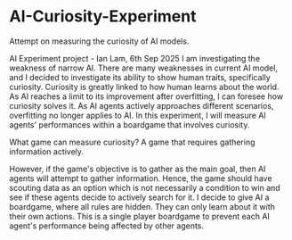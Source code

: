# AI-Curiosity-Experiment
Attempt on measuring the curiosity of AI models.

AI Experiment project - Ian Lam, 6th Sep 2025
I am investigating the weakness of narrow AI. There are many weaknesses in current AI model, and I decided to investigate its ability to show human traits, specifically curiosity.
Curiosity is greatly linked to how human learns about the world. As AI reaches a limit to its improvement after overfitting, I can foresee how curiosity solves it. As AI agents actively approaches different scenarios, overfitting no longer applies to AI.
In this experiment, I will measure AI agents' performances within a boardgame that involves curiosity.

What game can measure curiosity?
A game that requires gathering information actively.

However, if the game's objective is to gather as the main goal, then AI agents will attempt to gather information. Hence, the game should have scouting data as an option which is not necessarily a condition to win and see if these agents decide to actively search for it.
I decide to give AI a boardgame, where all rules are hidden. They can only learn about it with their own actions. This is a single player boardgame to prevent each AI agent's performance being affected by other agents.


